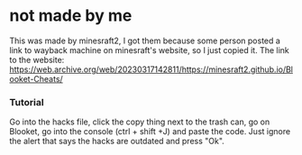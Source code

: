 # not made by me
This was made by minesraft2, I got them because some person posted a link to wayback machine on minesraft's website, so I just copied it.
The link to the website: https://web.archive.org/web/20230317142811/https://minesraft2.github.io/Blooket-Cheats/

### Tutorial
Go into the hacks file, click the copy thing next to the trash can, go on Blooket, go into the console (ctrl + shift +J) and paste the code.
Just ignore the alert that says the hacks are outdated and press "Ok".
